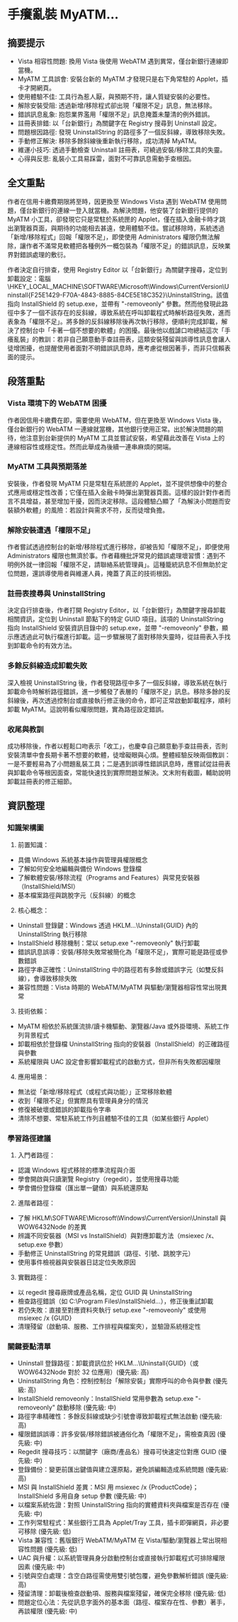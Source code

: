 # 手癢亂裝 MyATM...

## 摘要提示
- Vista 相容性問題: 換用 Vista 後使用 WebATM 遇到異常，僅台新銀行連線即當機。
- MyATM 工具誤會: 安裝台新的 MyATM 才發現只是右下角常駐的 Applet，插卡才開網頁。
- 使用體驗不佳: 工具行為惹人厭，與預期不符，讓人質疑安裝的必要性。
- 解除安裝受阻: 透過新增/移除程式卻出現「權限不足」訊息，無法移除。
- 錯誤訊息亂象: 抱怨業界濫用「權限不足」訊息掩蓋未釐清的例外錯誤。
- 註冊表排錯: 以「台新銀行」為關鍵字在 Registry 搜尋到 Uninstall 設定。
- 問題根因路徑: 發現 UninstallString 的路徑多了一個反斜線，導致移除失敗。
- 手動修正解決: 移除多餘斜線後重新執行移除，成功清掉 MyATM。
- 維運小技巧: 透過手動檢查 Uninstall 註冊表，可繞過安裝/移除工具的失靈。
- 心得與反思: 亂裝小工具易踩雷，面對不可靠訊息需動手查根因。

## 全文重點
作者在信用卡繳費期限將至時，因更換至 Windows Vista 遇到 WebATM 使用問題，僅台新銀行的連線一登入就當機。為解決問題，他安裝了台新銀行提供的 MyATM 小工具，卻發現它只是常駐於系統匣的 Applet，僅在插入金融卡時才跳出瀏覽器頁面，與期待的功能相去甚遠，使用體驗不佳。嘗試移除時，系統透過「新增/移除程式」回報「權限不足」，即使使用 Administrators 權限仍無法解除，讓作者不滿常見軟體把各種例外一概包裝為「權限不足」的錯誤訊息，反映業界對錯誤處理的敷衍。

作者決定自行排查，使用 Registry Editor 以「台新銀行」為關鍵字搜尋，定位到卸載設定：電腦\HKEY_LOCAL_MACHINE\SOFTWARE\Microsoft\Windows\CurrentVersion\Uninstall\{F25E1429-F70A-4843-8885-84CE5E18C352}\UninstallString。該值指向 InstallShield 的 setup.exe，並帶有 "-removeonly" 參數。然而他發現此路徑中多了一個不該存在的反斜線，導致系統在呼叫卸載程式時解析路徑失敗，進而表象為「權限不足」。將多餘的反斜線移除後再次執行移除，便順利完成卸載，解決了控制台中「卡著一個不想要的軟體」的困擾。最後他以戲謔口吻總結這次「手癢亂裝」的教訓：若非自己願意動手查註冊表，這類安裝殘留與誤導性訊息會讓人徒增困擾，也提醒使用者面對不明錯誤訊息時，應考慮從根因著手，而非只信賴表面的提示。

## 段落重點
### Vista 環境下的 WebATM 困擾
作者因信用卡繳費在即，需要使用 WebATM，但在更換至 Windows Vista 後，僅台新銀行的 WebATM 一連線就當機，其他銀行使用正常。出於解決問題的期待，他注意到台新提供的 MyATM 工具並嘗試安裝，希望藉此改善在 Vista 上的連線相容性或穩定性。然而此舉成為後續一連串麻煩的開端。

### MyATM 工具與預期落差
安裝後，作者發現 MyATM 只是常駐在系統匣的 Applet，並不提供想像中的整合式應用或穩定性改善；它僅在插入金融卡時彈出瀏覽器頁面。這樣的設計對作者而言不具增益，甚至增加干擾，因而決定移除。這段體驗凸顯了「為解決小問題而安裝額外軟體」的風險：若設計與需求不符，反而徒增負擔。

### 解除安裝遭遇「權限不足」
作者嘗試透過控制台的新增/移除程式進行移除，卻被告知「權限不足」，即便使用 Administrators 權限也無濟於事。作者藉機批評常見的錯誤處理壞習慣：遇到不明例外就一律回報「權限不足，請聯絡系統管理員」。這種籠統訊息不但無助於定位問題，還誤導使用者與維運人員，掩蓋了真正的技術根因。

### 註冊表搜尋與 UninstallString
決定自行排查後，作者打開 Registry Editor，以「台新銀行」為關鍵字搜尋卸載相關資訊，定位到 Uninstall 節點下的特定 GUID 項目。該項的 UninstallString 指向 InstallShield 安裝資訊目錄中的 setup.exe，並帶 "-removeonly" 參數，顯示應透過此可執行檔進行卸載。這一步驟展現了面對移除失靈時，從註冊表入手找到卸載命令的有效方法。

### 多餘反斜線造成卸載失敗
深入檢視 UninstallString 後，作者發現路徑中多了一個反斜線，導致系統在執行卸載命令時解析路徑錯誤，進一步觸發了表層的「權限不足」訊息。移除多餘的反斜線後，再次透過控制台或直接執行修正後的命令，即可正常啟動卸載程序，順利卸載 MyATM。這說明看似權限問題，實為路徑設定錯誤。

### 收尾與教訓
成功移除後，作者以輕鬆口吻表示「收工」，也慶幸自己願意動手查註冊表，否則安裝清單中會長期卡著不想要的軟體，徒增礙眼與心煩。整體經驗反映兩個教訓：一是不要輕易為了小問題亂裝工具；二是遇到誤導性錯誤訊息時，應嘗試從註冊表與卸載命令等根因面查，常能快速找到實際問題並解決。文末附有截圖，輔助說明卸載註冊表的修正細節。

## 資訊整理

### 知識架構圖
1. 前置知識： 
- 具備 Windows 系統基本操作與管理員權限概念
- 了解如何安全地編輯與備份 Windows 登錄檔
- 了解軟體安裝/移除流程（Programs and Features）與常見安裝器（InstallShield/MSI）
- 基本檔案路徑與跳脫字元（反斜線）的概念

2. 核心概念：
- Uninstall 登錄鍵：Windows 透過 HKLM\...\Uninstall\{GUID} 內的 UninstallString 執行移除
- InstallShield 移除機制：常以 setup.exe "-removeonly" 執行卸載
- 錯誤訊息誤導：安裝/移除失敗常被簡化為「權限不足」，實際可能是路徑或參數錯誤
- 路徑字串正確性：UninstallString 中的路徑若有多餘或錯誤字元（如雙反斜線），會導致移除失敗
- 兼容性問題：Vista 時期的 WebATM/MyATM 與驅動/瀏覽器相容性常出現異常

3. 技術依賴：
- MyATM 相依於系統匯流排/讀卡機驅動、瀏覽器/Java 或外掛環境、系統工作列背景程式
- 卸載相依於登錄檔 UninstallString 指向的安裝器（InstallShield）的正確路徑與參數
- 系統權限與 UAC 設定會影響卸載程式的啟動方式，但非所有失敗都因權限

4. 應用場景：
- 無法從「新增/移除程式（或程式與功能）」正常移除軟體
- 收到「權限不足」但實際具有管理員身分的情況
- 修復被破壞或錯誤的卸載指令字串
- 清除不想要、常駐系統工作列且體驗不佳的工具（如某些銀行 Applet）

### 學習路徑建議
1. 入門者路徑：
- 認識 Windows 程式移除的標準流程與介面
- 學會開啟與只讀瀏覽 Registry（regedit），並使用搜尋功能
- 學會備份登錄檔（匯出單一鍵值）與系統還原點

2. 進階者路徑：
- 了解 HKLM\SOFTWARE\Microsoft\Windows\CurrentVersion\Uninstall 與 WOW6432Node 的差異
- 辨識不同安裝器（MSI vs InstallShield）與對應卸載方法（msiexec /x、setup.exe 參數）
- 手動修正 UninstallString 的常見錯誤（路徑、引號、跳脫字元）
- 使用事件檢視器與安裝器日誌定位失敗原因

3. 實戰路徑：
- 以 regedit 搜尋廠牌或產品名稱，定位 GUID 與 UninstallString
- 檢查路徑錯誤（如 C:\Program Files\\InstallShield...），修正後重試卸載
- 若仍失敗：直接至對應資料夾執行 setup.exe "-removeonly" 或使用 msiexec /x {GUID}
- 清理殘留（啟動項、服務、工作排程與檔案夾），並驗證系統穩定性

### 關鍵要點清單
- Uninstall 登錄路徑：卸載資訊位於 HKLM\...\Uninstall\{GUID}（或 WOW6432Node 對於 32 位應用）(優先級: 高)
- UninstallString 角色：控制控制台「解除安裝」實際呼叫的命令與參數 (優先級: 高)
- InstallShield removeonly：InstallShield 常用參數為 setup.exe "-removeonly" 啟動移除 (優先級: 中)
- 路徑字串精確性：多餘反斜線或缺少引號會導致卸載程式無法啟動 (優先級: 高)
- 權限錯誤誤導：許多安裝/移除錯誤被通俗化為「權限不足」，需檢查真因 (優先級: 中)
- Regedit 搜尋技巧：以關鍵字（廠商/產品名）搜尋可快速定位對應 GUID (優先級: 中)
- 登錄備份：變更前匯出鍵值與建立還原點，避免誤編輯造成系統問題 (優先級: 高)
- MSI 與 InstallShield 差異：MSI 用 msiexec /x {ProductCode}；InstallShield 多用自身 setup 參數 (優先級: 中)
- 以檔案系統佐證：對照 UninstallString 指向的實體資料夾與檔案是否存在 (優先級: 中)
- 工作列常駐程式：某些銀行工具為 Applet/Tray 工具，插卡即彈網頁，非必要可移除 (優先級: 低)
- Vista 兼容性：舊版銀行 WebATM/MyATM 在 Vista/驅動/瀏覽器上常出現相容性問題 (優先級: 低)
- UAC 與升權：以系統管理員身分啟動控制台或直接執行卸載程式可排除權限因素 (優先級: 中)
- 引號與空白處理：含空白路徑需使用雙引號包覆，避免參數解析錯誤 (優先級: 高)
- 殘留清理：卸載後檢查啟動項、服務與檔案殘留，確保完全移除 (優先級: 低)
- 問題定位心法：先從訊息字面外的基本面（路徑、檔案存在性、參數）著手，再談權限 (優先級: 中)